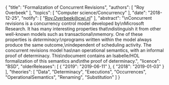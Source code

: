 {
    "title": "Formalization of Concurrent Revisions",
    "authors": [
        "Roy Overbeek"
    ],
    "topics": [
        "Computer science/Concurrency"
    ],
    "date": "2018-12-25",
    "notify": [
        "Roy.Overbeek@cwi.nl"
    ],
    "abstract": "\nConcurrent revisions is a concurrency control model developed by\nMicrosoft Research. It has many interesting properties that\ndistinguish it from other well-known models such as transactional\nmemory. One of these properties is <em>determinacy</em>:\nprograms written within the model always produce the same outcome,\nindependent of scheduling activity. The concurrent revisions model has\nan operational semantics, with an informal proof of determinacy. This\ndocument contains an Isabelle/HOL formalization of this semantics and\nthe proof of determinacy.",
    "licence": "BSD",
    "olderReleases": [
        {
            "2019": "2019-06-11"
        },
        {
            "2018": "2019-01-03"
        }
    ],
    "theories": [
        "Data",
        "Determinacy",
        "Executions",
        "Occurrences",
        "OperationalSemantics",
        "Renaming",
        "Substitution"
    ]
}